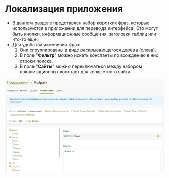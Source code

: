 # Локализация приложения
* В данном разделе представлен набор коротких фраз, которые используются в приложении для перевода интерфейса. Это могут быть кнопки, информационные сообщения, заголовки таблиц или что-то еще.
* Для удобства изменения фраз:
    1. Они сгруппированы в виде раскрывающегося дерева (слева).
    1. В поле "__Фильтр__" можно искать константы по вхождению в них строки поиска.
    1. В поле "__Сайты__" можно переключаться между набором локализационных констант для конкретного сайта.

![](../_media/app/localization.png)